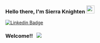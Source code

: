 ### Hello there, I'm Sierra Knighten <img src="https://media4.giphy.com/media/ehC4SqtNcEeLAiu66w/giphy.gif" width="25px">

[![Linkedin Badge](https://img.shields.io/badge/-LinkedIn-0e76a8?style=flat-square&logo=Linkedin&logoColor=white)](www.linkedin.com/in/sierra-knighten-799b3291)

### Welcome!! &nbsp; ![](https://visitor-badge.glitch.me/badge?page_id=snkty8.snkty8)


<!--
**snkty8/snkty8** is a ✨ _special_ ✨ repository because its `README.md` (this file) appears on your GitHub profile.



Here are some ideas to get you started:

- 🔭 I’m currently working on ...
- 🌱 I’m currently learning ...
- 👯 I’m looking to collaborate on ...
- 🤔 I’m looking for help with ...
- 💬 Ask me about ...
- 📫 How to reach me: ...
- 😄 Pronouns: ...
- ⚡ Fun fact: ...
-->
